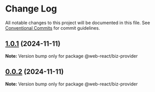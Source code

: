 # Change Log

All notable changes to this project will be documented in this file.
See [Conventional Commits](https://conventionalcommits.org) for commit guidelines.

## [1.0.1](https://github.com/weidyg/web-react/compare/@web-react/biz-provider@0.0.2...@web-react/biz-provider@1.0.1) (2024-11-11)

**Note:** Version bump only for package @web-react/biz-provider





## [0.0.2](https://github.com/weidyg/web-react/compare/@web-react/biz-provider@0.0.2...@web-react/biz-provider@0.0.2) (2024-11-11)

**Note:** Version bump only for package @web-react/biz-provider
